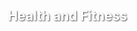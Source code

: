 <html lang="en">  
<head>  
    <meta charset="UTF-8">  
    <meta name="viewport" content="width=device-width, initial-scale=1.0">  
    <title>Health and Fitness Cards</title>  
    <script src="https://cdn.tailwindcss.com"></script>  
    <style>  
        .card {  
            perspective: 1000px;  
        }  
        .card-inner {  
            position: relative;  
            width: 100%;  
            height: 100%;  
            transition: transform 0.6s;  
            transform-style: preserve-3d;  
        }  
        .card-front, .card-back {  
            position: absolute;  
            width: 100%;  
            height: 100%;  
            backface-visibility: hidden;  
            border-radius: 10px;  
        }  
        .card-front {  
            background-size: cover;  
            background-position: center;  
            display: flex;  
            align-items: flex-end;  
            justify-content: center;  
            padding: 20px;  
            color: white;  
            text-shadow: 1px 1px 2px rgba(0, 0, 0, 0.7);  
        }  
        .card-back {  
            background-color: #f7fafc;  
            transform: rotateY(180deg);  
            padding: 20px;  
            display: flex;  
            flex-direction: column;  
            justify-content: center;  
        }  
        .card:hover .card-inner {  
            transform: rotateY(180deg);  
        }  
    </style>  
</head>  
<body class="bg-gray-200 p-10">  
    <div class="grid grid-cols-1 md:grid-cols-2 lg:grid-cols-3 gap-6">  
        <div class="card h-64">  
            <div class="card-inner">  
                <div class="card-front" style="background-image: url('https://i.postimg.cc/87JwmL5F/health-fitness.jpg');">  
                    <h2 class="text-xl font-bold">Health and Fitness</h2>  
                </div>  
                <div class="card-back">  
                    <h3 class="text-lg font-semibold">Tips:</h3>  
                    <ul class="list-disc pl-5">  
                        <li>Exercise regularly (e.g., 3-4 times a week).</li>  
                        <li>Eat more fruits and vegetables.</li>  
                        <li>Drink more water daily.</li>  
                        <li>Get at least 7-8 hours of sleep each night.</li>  
                    </ul>  
                </div>  
            </div>  
        </div>  
        <div class="card h-64">  
            <div class="card-inner">  
                <div class="card-front" style="background-image: url('https://i.postimg.cc/DWYjTFzN/personal-development.jpg');">  
                    <h2 class="text-xl font-bold">Personal Development</h2>  
                </div>  
                <div class="card-back">  
                    <h3 class="text-lg font-semibold">Tips:</h3>  
                    <ul class="list-disc pl-5">  
                        <li>Read a certain number of books each month.</li>  
                        <li>Learn a new skill or hobby.</li>  
                        <li>Take a course to advance your career.</li>  
                        <li>Practice mindfulness or meditation regularly.</li>  
                    </ul>  
                </div>  
            </div>  
        </div>  
        <div class="card h-64">  
            <div class="card-inner">  
                <div class="card-front" style="background-image: url('https://i.postimg.cc/dhVjtXgc/financial-goals.jpg');">  
                    <h2 class="text-xl font-bold">Financial Goals</h2>  
                </div>  
                <div class="card-back">  
                    <h3 class="text-lg font-semibold">Tips:</h3>  
                    <ul class="list-disc pl-5">  
                        <li>Create and stick to a budget.</li>  
                        <li>Save a certain percentage of your income.</li>  
                        <li>Pay off debt or reduce unnecessary expenses.</li>  
                        <li>Start investing or increase contributions to a retirement fund.</li>  
                    </ul>  
                </div>  
            </div>  
        </div>  
        <div class="card h-64">  
            <div class="card-inner">  
                <div class="card-front" style="background-image: url('https://i.postimg.cc/F1m4Cg2J/professional-growth.jpg');">  
                    <h2 class="text-xl font-bold">Professional Growth</h2>  
                </div>  
                <div class="card-back">  
                    <h3 class="text-lg font-semibold">Tips:</h3>  
                    <ul class="list-disc pl-5">  
                        <li>Set specific career goals, such as a promotion or new role.</li>  
                        <li>Network more within your industry.</li>  
                        <li>Enhance your skills with training or certifications.</li>  
                        <li>Improve work-life balance.</li>  
                    </ul>  
                </div>  
            </div>  
        </div>  
        <div class="card h-64">  
            <div class="card-inner">  
                <div class="card-front" style="background-image: url('https://i.postimg.cc/YhKmsVtz/social-relationships.jpg');">  
                    <h2 class="text-xl font-bold">Social and Relationships</h2>  
                </div>  
                <div class="card-back">  
                    <h3 class="text-lg font-semibold">Tips:</h3>  
                    <ul class="list-disc pl-5">  
                        <li>Spend more quality time with family and friends.</li>  
                        <li>Volunteer for a cause you care about.</li>  
                        <li>Meet new people or join a club or group.</li>  
                        <li>Improve communication skills.</li>  
                    </ul>  
                </div>  
            </div>  
        </div>  
        <div class="card h-64">  
            <div class="card-inner">  
                <div class="card-front" style="background-image: url('https://i.postimg.cc/4KSYb28t/environmental-lifestyle-changes.jpg');">  
                    <h2 class="text-xl font-bold">Environmental and Lifestyle Changes</h2>  
                </div>  
                <div class="card-back">  
                    <h3 class="text-lg font-semibold">Tips:</h3>  
                    <ul class="list-disc pl-5">  
                        <li>Reduce waste and recycle more.</li>  
                        <li>Use public transportation or cycle more often.</li>  
                        <li>Declutter and organize your living space.</li>  
                        <li>Travel to a new place or explore local attractions.</li>  
                    </ul>  
                </div>  
            </div>  
        </div>  
    </div>  
</body>  
</html>
